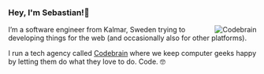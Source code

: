 ### Hey, I'm Sebastian!👋

<img src="https://s7n.se/cb.png" alt="Codebrain" align=right />

I’m a software engineer from Kalmar, Sweden trying to developing things for the web (and occasionally also for other platforms).

I run a tech agency called [Codebrain](/goa-codebet) where we keep computer geeks happy by letting them do what they love to do. Code. 🤓

<!--
**ostseb/ostseb** is a ✨ _special_ ✨ repository because its `README.md` (this file) appears on your GitHub profile.

Here are some ideas to get you started:

- 🔭 I’m currently working on ...
- 🌱 I’m currently learning ...
- 👯 I’m looking to collaborate on ...
- 🤔 I’m looking for help with ...
- 💬 Ask me about ...
- 📫 How to reach me: ...
- 😄 Pronouns: ...
- ⚡ Fun fact: ...
-->
